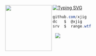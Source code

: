[![Typing SVG](https://readme-typing-svg.herokuapp.com?font=Roboto+Mono&lines=range.wtf+%7C+bio-link)](https://git.io/typing-svg)
<img align="left" src="https://files.offshore.cat/UQspLkQS.png" width="147"/> 

```csharp
github.com/xjig
dc   $  @xjig
srv  $  range.wtf
```
&zwnj; 
&zwnj; 
[![](https://komarev.com/ghpvc/?username=xjig)](https://lanyard.kyrie25.me/api/1177497949601812512?waveColor=ffffff&waveSpotifyColor=ffffff&gradient=#000000)

